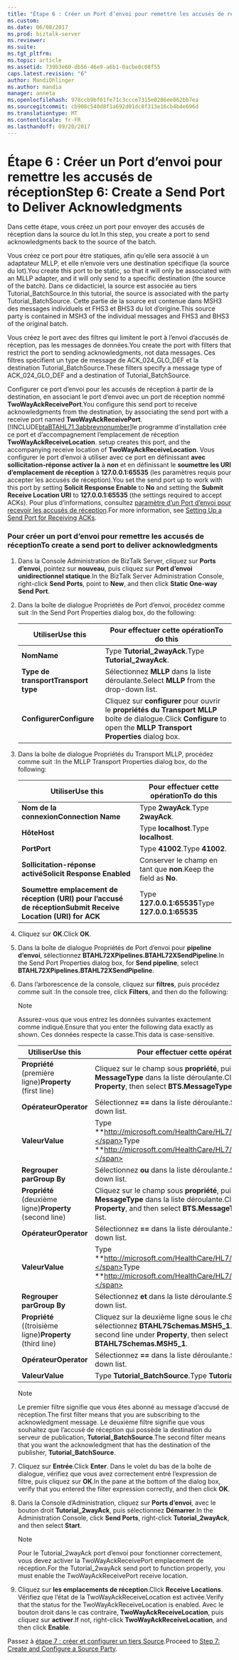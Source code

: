 ```yaml
---
title: "Étape 6 : Créer un Port d’envoi pour remettre les accusés de réception | Documents Microsoft"
ms.custom: 
ms.date: 06/08/2017
ms.prod: biztalk-server
ms.reviewer: 
ms.suite: 
ms.tgt_pltfrm: 
ms.topic: article
ms.assetid: 739b3e60-db56-46e9-a6b1-0acbe0c08f55
caps.latest.revision: "6"
author: MandiOhlinger
ms.author: mandia
manager: anneta
ms.openlocfilehash: 978ccb9bf01fe71c3ccce7315e0286ee862bb7ea
ms.sourcegitcommit: cb908c540d8f1a692d01dc8f313e16cb4b4e696d
ms.translationtype: MT
ms.contentlocale: fr-FR
ms.lasthandoff: 09/20/2017
---
```

# <a name="step-6-create-a-send-port-to-deliver-acknowledgments"></a><span data-ttu-id="31e57-102">Étape 6 : Créer un Port d’envoi pour remettre les accusés de réception</span><span class="sxs-lookup"><span data-stu-id="31e57-102">Step 6: Create a Send Port to Deliver Acknowledgments</span></span>
<span data-ttu-id="31e57-103">Dans cette étape, vous créez un port pour envoyer des accusés de réception dans la source du lot.</span><span class="sxs-lookup"><span data-stu-id="31e57-103">In this step, you create a port to send acknowledgments back to the source of the batch.</span></span>  
  
 <span data-ttu-id="31e57-104">Vous créez ce port pour être statiques, afin qu’elle sera associé à un adaptateur MLLP, et elle n’envoie vers une destination spécifique (la source du lot).</span><span class="sxs-lookup"><span data-stu-id="31e57-104">You create this port to be static, so that it will only be associated with an MLLP adapter, and it will only send to a specific destination (the source of the batch).</span></span> <span data-ttu-id="31e57-105">Dans ce didacticiel, la source est associée au tiers Tutorial_BatchSource.</span><span class="sxs-lookup"><span data-stu-id="31e57-105">In this tutorial, the source is associated with the party Tutorial_BatchSource.</span></span> <span data-ttu-id="31e57-106">Cette partie de la source est contenue dans MSH3 des messages individuels et FHS3 et BHS3 du lot d’origine.</span><span class="sxs-lookup"><span data-stu-id="31e57-106">This source party is contained in MSH3 of the individual messages and FHS3 and BHS3 of the original batch.</span></span>  
  
 <span data-ttu-id="31e57-107">Vous créez le port avec des filtres qui limitent le port à l’envoi d’accusés de réception, pas les messages de données.</span><span class="sxs-lookup"><span data-stu-id="31e57-107">You create the port with filters that restrict the port to sending acknowledgments, not data messages.</span></span> <span data-ttu-id="31e57-108">Ces filtres spécifient un type de message de ACK_024_GLO_DEF et la destination Tutorial_BatchSource.</span><span class="sxs-lookup"><span data-stu-id="31e57-108">These filters specify a message type of ACK_024_GLO_DEF and a destination of Tutorial_BatchSource.</span></span>  
  
 <span data-ttu-id="31e57-109">Configurer ce port d’envoi pour les accusés de réception à partir de la destination, en associant le port d’envoi avec un port de réception nommé **TwoWayAckReceivePort**.</span><span class="sxs-lookup"><span data-stu-id="31e57-109">You configure this send port to receive acknowledgments from the destination, by associating the send port with a receive port named **TwoWayAckReceivePort**.</span></span> [!INCLUDE[btaBTAHL71.3abbrevnonumber](../../includes/btabtahl71-3abbrevnonumber-md.md)]<span data-ttu-id="31e57-110">le programme d’installation crée ce port et d’accompagnement l’emplacement de réception **TwoWayAckReceiveLocation**.</span><span class="sxs-lookup"><span data-stu-id="31e57-110"> setup creates this port, and the accompanying receive location of **TwoWayAckReceiveLocation**.</span></span> <span data-ttu-id="31e57-111">Vous configurer le port d’envoi à utiliser avec ce port en définissant **avec sollicitation-réponse activer la** à **non** et en définissant le **soumettre les URI d’emplacement de réception** à  **127.0.0.1:65535** (les paramètres requis pour accepter les accusés de réception).</span><span class="sxs-lookup"><span data-stu-id="31e57-111">You set the send port up to work with this port by setting **Solicit Response Enable** to **No** and setting the **Submit Receive Location URI** to **127.0.0.1:65535** (the settings required to accept ACKs).</span></span> <span data-ttu-id="31e57-112">Pour plus d’informations, consultez [paramètre d’un Port d’envoi pour recevoir les accusés de réception](../../adapters-and-accelerators/accelerator-hl7/setting-up-a-send-port-for-receiving-acks.md).</span><span class="sxs-lookup"><span data-stu-id="31e57-112">For more information, see [Setting Up a Send Port for Receiving ACKs](../../adapters-and-accelerators/accelerator-hl7/setting-up-a-send-port-for-receiving-acks.md).</span></span>  
  
### <a name="to-create-a-send-port-to-deliver-acknowledgments"></a><span data-ttu-id="31e57-113">Pour créer un port d’envoi pour remettre les accusés de réception</span><span class="sxs-lookup"><span data-stu-id="31e57-113">To create a send port to deliver acknowledgments</span></span>  
  
1.  <span data-ttu-id="31e57-114">Dans la Console Administration de BizTalk Server, cliquez sur **Ports d’envoi**, pointez sur **nouveau**, puis cliquez sur **Port d’envoi unidirectionnel statique**.</span><span class="sxs-lookup"><span data-stu-id="31e57-114">In the BizTalk Server Administration Console, right-click **Send Ports**, point to **New**, and then click **Static One-way Send Port**.</span></span>  
  
2.  <span data-ttu-id="31e57-115">Dans la boîte de dialogue Propriétés de Port d’envoi, procédez comme suit :</span><span class="sxs-lookup"><span data-stu-id="31e57-115">In the Send Port Properties dialog box, do the following:</span></span>  
  
    |<span data-ttu-id="31e57-116">Utiliser</span><span class="sxs-lookup"><span data-stu-id="31e57-116">Use this</span></span>|<span data-ttu-id="31e57-117">Pour effectuer cette opération</span><span class="sxs-lookup"><span data-stu-id="31e57-117">To do this</span></span>|  
    |--------------|----------------|  
    |<span data-ttu-id="31e57-118">**Nom**</span><span class="sxs-lookup"><span data-stu-id="31e57-118">**Name**</span></span>|<span data-ttu-id="31e57-119">Type **Tutorial_2wayAck**.</span><span class="sxs-lookup"><span data-stu-id="31e57-119">Type **Tutorial_2wayAck**.</span></span>|  
    |<span data-ttu-id="31e57-120">**Type de transport**</span><span class="sxs-lookup"><span data-stu-id="31e57-120">**Transport type**</span></span>|<span data-ttu-id="31e57-121">Sélectionnez **MLLP** dans la liste déroulante.</span><span class="sxs-lookup"><span data-stu-id="31e57-121">Select **MLLP** from the drop-down list.</span></span>|  
    |<span data-ttu-id="31e57-122">**Configurer**</span><span class="sxs-lookup"><span data-stu-id="31e57-122">**Configure**</span></span>|<span data-ttu-id="31e57-123">Cliquez sur **configurer** pour ouvrir le **propriétés du Transport MLLP** boîte de dialogue.</span><span class="sxs-lookup"><span data-stu-id="31e57-123">Click **Configure** to open the **MLLP Transport Properties** dialog box.</span></span>|  
  
3.  <span data-ttu-id="31e57-124">Dans la boîte de dialogue Propriétés du Transport MLLP, procédez comme suit :</span><span class="sxs-lookup"><span data-stu-id="31e57-124">In the MLLP Transport Properties dialog box, do the following:</span></span>  
  
    |<span data-ttu-id="31e57-125">Utiliser</span><span class="sxs-lookup"><span data-stu-id="31e57-125">Use this</span></span>|<span data-ttu-id="31e57-126">Pour effectuer cette opération</span><span class="sxs-lookup"><span data-stu-id="31e57-126">To do this</span></span>|  
    |--------------|----------------|  
    |<span data-ttu-id="31e57-127">**Nom de la connexion**</span><span class="sxs-lookup"><span data-stu-id="31e57-127">**Connection Name**</span></span>|<span data-ttu-id="31e57-128">Type **2wayAck**.</span><span class="sxs-lookup"><span data-stu-id="31e57-128">Type **2wayAck**.</span></span>|  
    |<span data-ttu-id="31e57-129">**Hôte**</span><span class="sxs-lookup"><span data-stu-id="31e57-129">**Host**</span></span>|<span data-ttu-id="31e57-130">Type **localhost**.</span><span class="sxs-lookup"><span data-stu-id="31e57-130">Type **localhost**.</span></span>|  
    |<span data-ttu-id="31e57-131">**Port**</span><span class="sxs-lookup"><span data-stu-id="31e57-131">**Port**</span></span>|<span data-ttu-id="31e57-132">Type **41002**.</span><span class="sxs-lookup"><span data-stu-id="31e57-132">Type **41002**.</span></span>|  
    |<span data-ttu-id="31e57-133">**Sollicitation-réponse activé**</span><span class="sxs-lookup"><span data-stu-id="31e57-133">**Solicit Response Enabled**</span></span>|<span data-ttu-id="31e57-134">Conserver le champ en tant que **non**.</span><span class="sxs-lookup"><span data-stu-id="31e57-134">Keep the field as **No**.</span></span>|  
    |<span data-ttu-id="31e57-135">**Soumettre emplacement de réception (URI) pour l’accusé de réception**</span><span class="sxs-lookup"><span data-stu-id="31e57-135">**Submit Receive Location (URI) for ACK**</span></span>|<span data-ttu-id="31e57-136">Type **127.0.0.1:65535**</span><span class="sxs-lookup"><span data-stu-id="31e57-136">Type **127.0.0.1:65535**</span></span>|  
  
4.  <span data-ttu-id="31e57-137">Cliquez sur **OK**.</span><span class="sxs-lookup"><span data-stu-id="31e57-137">Click **OK**.</span></span>  
  
5.  <span data-ttu-id="31e57-138">Dans la boîte de dialogue Propriétés de Port d’envoi pour **pipeline d’envoi**, sélectionnez **BTAHL72XPipelines.BTAHL72XSendPipeline**.</span><span class="sxs-lookup"><span data-stu-id="31e57-138">In the Send Port Properties dialog box, for **Send pipeline**, select **BTAHL72XPipelines.BTAHL72XSendPipeline**.</span></span>  
  
6.  <span data-ttu-id="31e57-139">Dans l’arborescence de la console, cliquez sur **filtres**, puis procédez comme suit :</span><span class="sxs-lookup"><span data-stu-id="31e57-139">In the console tree, click **Filters**, and then do the following:</span></span>  
  
    > [!NOTE]
    >  <span data-ttu-id="31e57-140">Assurez-vous que vous entrez les données suivantes exactement comme indiqué.</span><span class="sxs-lookup"><span data-stu-id="31e57-140">Ensure that you enter the following data exactly as shown.</span></span> <span data-ttu-id="31e57-141">Ces données respecte la casse.</span><span class="sxs-lookup"><span data-stu-id="31e57-141">This data is case-sensitive.</span></span>  
  
    |<span data-ttu-id="31e57-142">Utiliser</span><span class="sxs-lookup"><span data-stu-id="31e57-142">Use this</span></span>|<span data-ttu-id="31e57-143">Pour effectuer cette opération</span><span class="sxs-lookup"><span data-stu-id="31e57-143">To do this</span></span>|  
    |--------------|----------------|  
    |<span data-ttu-id="31e57-144">**Propriété** (première ligne)</span><span class="sxs-lookup"><span data-stu-id="31e57-144">**Property** (first line)</span></span>|<span data-ttu-id="31e57-145">Cliquez sur le champ sous **propriété**, puis sélectionnez **BTS. MessageType** dans la liste déroulante.</span><span class="sxs-lookup"><span data-stu-id="31e57-145">Click the field under **Property**, then select **BTS.MessageType** from the drop-down list.</span></span>|  
    |<span data-ttu-id="31e57-146">**Opérateur**</span><span class="sxs-lookup"><span data-stu-id="31e57-146">**Operator**</span></span>|<span data-ttu-id="31e57-147">Sélectionnez  **==**  dans la liste déroulante.</span><span class="sxs-lookup"><span data-stu-id="31e57-147">Select **==** from the drop-down list.</span></span>|  
    |<span data-ttu-id="31e57-148">**Valeur**</span><span class="sxs-lookup"><span data-stu-id="31e57-148">**Value**</span></span>|<span data-ttu-id="31e57-149">Type **http://microsoft.com/HealthCare/HL7/2X#ACK_24_GLO_DEF**.</span><span class="sxs-lookup"><span data-stu-id="31e57-149">Type **http://microsoft.com/HealthCare/HL7/2X#ACK_24_GLO_DEF**.</span></span>|  
    |<span data-ttu-id="31e57-150">**Regrouper par**</span><span class="sxs-lookup"><span data-stu-id="31e57-150">**Group By**</span></span>|<span data-ttu-id="31e57-151">Sélectionnez **ou** dans la liste déroulante.</span><span class="sxs-lookup"><span data-stu-id="31e57-151">Select **OR** from the drop-down list.</span></span>|  
    |<span data-ttu-id="31e57-152">**Propriété** (deuxième ligne)</span><span class="sxs-lookup"><span data-stu-id="31e57-152">**Property** (second line)</span></span>|<span data-ttu-id="31e57-153">Cliquez sur le champ sous **propriété**, puis sélectionnez **BTS. MessageType** dans la liste déroulante.</span><span class="sxs-lookup"><span data-stu-id="31e57-153">Click the field under **Property**, and then select **BTS.MessageType** from the drop-down list.</span></span>|  
    |<span data-ttu-id="31e57-154">**Opérateur**</span><span class="sxs-lookup"><span data-stu-id="31e57-154">**Operator**</span></span>|<span data-ttu-id="31e57-155">Sélectionnez  **==**  dans la liste déroulante.</span><span class="sxs-lookup"><span data-stu-id="31e57-155">Select **==** from the drop-down list.</span></span>|  
    |<span data-ttu-id="31e57-156">**Valeur**</span><span class="sxs-lookup"><span data-stu-id="31e57-156">**Value**</span></span>|<span data-ttu-id="31e57-157">Type **http://microsoft.com/HealthCare/HL7/2X#ACK_25_GLO_DEF.**</span><span class="sxs-lookup"><span data-stu-id="31e57-157">Type **http://microsoft.com/HealthCare/HL7/2X#ACK_25_GLO_DEF.**</span></span>|  
    |<span data-ttu-id="31e57-158">**Regrouper par**</span><span class="sxs-lookup"><span data-stu-id="31e57-158">**Group By**</span></span>|<span data-ttu-id="31e57-159">Sélectionnez **et** dans la liste déroulante.</span><span class="sxs-lookup"><span data-stu-id="31e57-159">Select **And** from the drop-down list.</span></span>|  
    |<span data-ttu-id="31e57-160">**Propriété** ((troisième ligne)</span><span class="sxs-lookup"><span data-stu-id="31e57-160">**Property** (third line)</span></span>|<span data-ttu-id="31e57-161">Cliquez sur la deuxième ligne sous le champ **propriété**, puis sélectionnez **BTAHL7Schemas.MSH5_1**.</span><span class="sxs-lookup"><span data-stu-id="31e57-161">Click the field on the second line under **Property**, then select **BTAHL7Schemas.MSH5_1**.</span></span>|  
    |<span data-ttu-id="31e57-162">**Opérateur**</span><span class="sxs-lookup"><span data-stu-id="31e57-162">**Operator**</span></span>|<span data-ttu-id="31e57-163">Sélectionnez  **==**  dans la liste déroulante.</span><span class="sxs-lookup"><span data-stu-id="31e57-163">Select **==** from the drop-down list.</span></span>|  
    |<span data-ttu-id="31e57-164">**Valeur**</span><span class="sxs-lookup"><span data-stu-id="31e57-164">**Value**</span></span>|<span data-ttu-id="31e57-165">Type **Tutorial_BatchSource**.</span><span class="sxs-lookup"><span data-stu-id="31e57-165">Type **Tutorial_BatchSource**.</span></span>|  
  
    > [!NOTE]
    >  <span data-ttu-id="31e57-166">Le premier filtre signifie que vous êtes abonné au message d’accusé de réception.</span><span class="sxs-lookup"><span data-stu-id="31e57-166">The first filter means that you are subscribing to the acknowledgment message.</span></span> <span data-ttu-id="31e57-167">Le deuxième filtre signifie que vous souhaitez que l’accusé de réception qui possède la destination du serveur de publication, **Tutorial_BatchSource**.</span><span class="sxs-lookup"><span data-stu-id="31e57-167">The second filter means that you want the acknowledgment that has the destination of the publisher, **Tutorial_BatchSource**.</span></span>  
  
7.  <span data-ttu-id="31e57-168">Cliquez sur **Entrée**.</span><span class="sxs-lookup"><span data-stu-id="31e57-168">Click **Enter**.</span></span> <span data-ttu-id="31e57-169">Dans le volet du bas de la boîte de dialogue, vérifiez que vous avez correctement entré l’expression de filtre, puis cliquez sur **OK**.</span><span class="sxs-lookup"><span data-stu-id="31e57-169">In the pane at the bottom of the dialog box, verify that you entered the filter expression correctly, and then click **OK**.</span></span>  
  
8.  <span data-ttu-id="31e57-170">Dans la Console d’Administration, cliquez sur **Ports d’envoi**, avec le bouton droit **Tutorial_2wayAck**, puis sélectionnez **Démarrer**.</span><span class="sxs-lookup"><span data-stu-id="31e57-170">In the Administration Console, click **Send Ports**, right-click **Tutorial_2wayAck**, and then select **Start**.</span></span>  
  
    > [!NOTE]
    >  <span data-ttu-id="31e57-171">Pour le Tutorial_2wayAck port d’envoi pour fonctionner correctement, vous devez activer la TwoWayAckReceivePort emplacement de réception.</span><span class="sxs-lookup"><span data-stu-id="31e57-171">For the Tutorial_2wayAck send port to function properly, you must enable the TwoWayAckReceivePort receive location.</span></span>  
  
9. <span data-ttu-id="31e57-172">Cliquez sur **les emplacements de réception**.</span><span class="sxs-lookup"><span data-stu-id="31e57-172">Click **Receive Locations**.</span></span> <span data-ttu-id="31e57-173">Vérifiez que l’état de la TwoWayAckReceiveLocation est activée.</span><span class="sxs-lookup"><span data-stu-id="31e57-173">Verify that the status for the TwoWayAckReceiveLocation is enabled.</span></span> <span data-ttu-id="31e57-174">Avec le bouton droit dans le cas contraire, **TwoWayAckReceiveLocation**, puis cliquez sur **activer**.</span><span class="sxs-lookup"><span data-stu-id="31e57-174">If not, right-click **TwoWayAckReceiveLocation**, and then click **Enable**.</span></span>  
  
 <span data-ttu-id="31e57-175">Passez à [étape 7 : créer et configurer un tiers Source](../../adapters-and-accelerators/accelerator-hl7/step-7-create-and-configure-a-source-party.md).</span><span class="sxs-lookup"><span data-stu-id="31e57-175">Proceed to [Step 7: Create and Configure a Source Party](../../adapters-and-accelerators/accelerator-hl7/step-7-create-and-configure-a-source-party.md).</span></span>